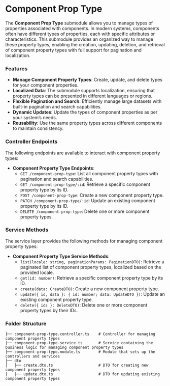 # Component Prop Type

The **Component Prop Type** submodule allows you to manage types of properties associated with components. In modern systems, components often have different types of properties, each with specific attributes or characteristics. This submodule provides an organized way to manage these property types, enabling the creation, updating, deletion, and retrieval of component property types with full support for pagination and localization.

### Features

- **Manage Component Property Types**: Create, update, and delete types for your component properties.
- **Localized Data**: The submodule supports localization, ensuring that property types can be presented in different languages or regions.
- **Flexible Pagination and Search**: Efficiently manage large datasets with built-in pagination and search capabilities.
- **Dynamic Updates**: Update the types of component properties as per your system’s needs.
- **Reusability**: Use the same property types across different components to maintain consistency.

### Controller Endpoints

The following endpoints are available to interact with component property types:

- **Component Property Type Endpoints**:
  - `GET /component-prop-type`: List all component property types with pagination and search capabilities.
  - `GET /component-prop-type/:id`: Retrieve a specific component property type by its ID.
  - `POST /component-prop-type`: Create a new component property type.
  - `PATCH /component-prop-type/:id`: Update an existing component property type by its ID.
  - `DELETE /component-prop-type`: Delete one or more component property types.

### Service Methods

The service layer provides the following methods for managing component property types:

- **Component Property Type Service Methods**:
  - `list(locale: string, paginationParams: PaginationDTO)`: Retrieve a paginated list of component property types, localized based on the provided locale.
  - `get(id: number)`: Retrieve a specific component property type by its ID.
  - `create(data: CreateDTO)`: Create a new component property type.
  - `update({ id, data }: { id: number; data: UpdateDTO })`: Update an existing component property type.
  - `delete({ ids }: DeleteDTO)`: Delete one or more component property types by their IDs.

### Folder Structure

```plaintext
├── component-prop-type.controller.ts    # Controller for managing component property types
├── component-prop-type.service.ts       # Service containing the business logic for managing component property types
├── component-prop-type.module.ts        # Module that sets up the controllers and services
├── dto
│   ├── create.dto.ts                    # DTO for creating new component property types
│   ├── update.dto.ts                    # DTO for updating existing component property types
```
